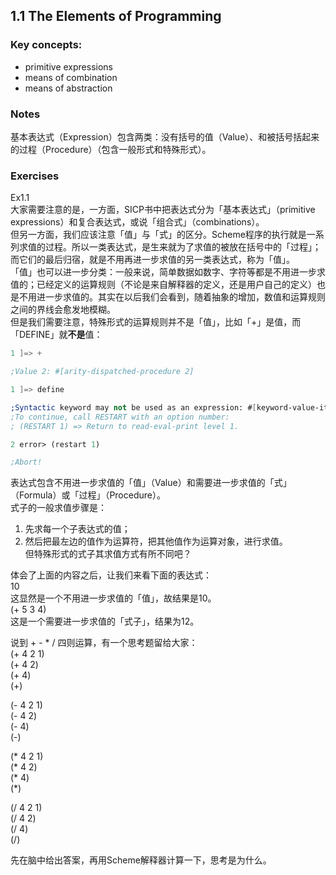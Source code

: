 ## 1.1 The Elements of Programming

### Key concepts:
- primitive expressions
- means of combination
- means of abstraction

### Notes 
基本表达式（Expression）包含两类：没有括号的值（Value）、和被括号括起来的过程（Procedure）（包含一般形式和特殊形式）。  

### Exercises
Ex1.1  
大家需要注意的是，一方面，SICP书中把表达式分为「基本表达式」（primitive expressions）和复合表达式，或说「组合式」（combinations）。  
但另一方面，我们应该注意「值」与「式」的区分。Scheme程序的执行就是一系列求值的过程。所以一类表达式，是生来就为了求值的被放在括号中的「过程」；而它们的最后归宿，就是不用再进一步求值的另一类表达式，称为「值」。  
「值」也可以进一步分类：一般来说，简单数据如数字、字符等都是不用进一步求值的；已经定义的运算规则（不论是来自解释器的定义，还是用户自己的定义）也是不用进一步求值的。其实在以后我们会看到，随着抽象的增加，数值和运算规则之间的界线会愈发地模糊。  
但是我们需要注意，特殊形式的运算规则并不是「值」，比如「+」是值，而「DEFINE」就**不是**值：  
```scheme
1 ]=> +

;Value 2: #[arity-dispatched-procedure 2]

1 ]=> define

;Syntactic keyword may not be used as an expression: #[keyword-value-item 3]
;To continue, call RESTART with an option number:
; (RESTART 1) => Return to read-eval-print level 1.

2 error> (restart 1)

;Abort!
```

表达式包含不用进一步求值的「值」（Value）和需要进一步求值的「式」（Formula）或「过程」（Procedure）。  
式子的一般求值步骤是：  
1. 先求每一个子表达式的值；  
2. 然后把最左边的值作为运算符，把其他值作为运算对象，进行求值。  
但特殊形式的式子其求值方式有所不同吧？  


体会了上面的内容之后，让我们来看下面的表达式：  
10  
这显然是一个不用进一步求值的「值」，故结果是10。  
(+ 5 3 4)  
这是一个需要进一步求值的「式子」，结果为12。  

说到 + - * / 四则运算，有一个思考题留给大家：  
(+ 4 2 1)  
(+ 4 2)  
(+ 4)  
(+)  
  
(- 4 2 1)  
(- 4 2)  
(- 4)  
(-)  
  
(* 4 2 1)  
(* 4 2)  
(* 4)  
(*)  
  
(/ 4 2 1)  
(/ 4 2)  
(/ 4)  
(/)  
  
先在脑中给出答案，再用Scheme解释器计算一下，思考是为什么。


